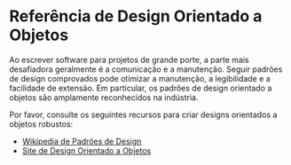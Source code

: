 # Referência de Design Orientado a Objetos

Ao escrever software para projetos de grande porte, a parte mais desafiadora geralmente é a comunicação e a manutenção. Seguir padrões de design comprovados pode otimizar a manutenção, a legibilidade e a facilidade de extensão. Em particular, os padrões de design orientado a objetos são amplamente reconhecidos na indústria.

Por favor, consulte os seguintes recursos para criar designs orientados a objetos robustos:

* [Wikipedia de Padrões de Design](https://pt.wikipedia.org/wiki/Padr%C3%A3o_de_projeto_de_software)
* [Site de Design Orientado a Objetos](https://www.oodesign.com.br/)
